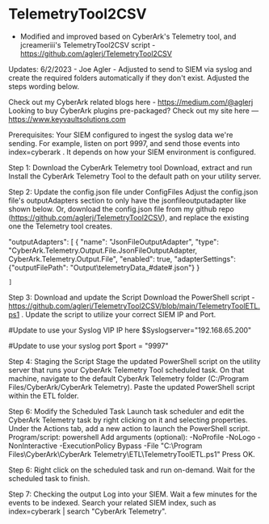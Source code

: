 # TelemetryTool2CSV

- Modified and improved based on CyberArk's Telemetry tool, and jcreameriii's TelemetryTool2CSV script - https://github.com/aglerj/TelemetryTool2CSV

Updates:
6/2/2023 - Joe Agler - Adjusted to send to SIEM via syslog and create the required folders automatically if they don't exist. Adjusted the steps wording below. 

Check out my CyberArk related blogs here -  https://medium.com/@aglerj
Looking to buy CyberArk plugins pre-packaged? Check out my site here — https://www.keyvaultsolutions.com

Prerequisites: 
Your SIEM configured to ingest the syslog data we're sending. For example, listen on port 9997, and send those events into index=cyberark . It depends on how your SIEM environment is configured.

Step 1: Download the CyberArk Telemetry tool 
Download, extract and run Install the CyberArk Telemetry Tool to the default path on your utility server.

Step 2: Update the config.json file under ConfigFiles
Adjust the config.json file's outputAdapters section to only have the jsonfileoutputadapter like shown below. Or, download the config.json file from my github repo (https://github.com/aglerj/TelemetryTool2CSV), and replace the existing one the Telemetry tool creates.

 "outputAdapters":     [
                {
            "name": "JsonFileOutputAdapter",
            "type": "CyberArk.Telemetry.Output.File.JsonFileOutputAdapter, CyberArk.Telemetry.Output.File",
            "enabled": true,
            "adapterSettings": {"outputFilePath": "Output\\telemetryData_#date#.json"}
        }
        
    ]

Step 3: Download and update the Script
Download the PowerShell script - https://github.com/aglerj/TelemetryTool2CSV/blob/main/TelemetryToolETL.ps1 . Update the script to utilize your correct SIEM IP and Port.

#Update to use your Syslog VIP IP here
$Syslogserver="192.168.65.200"

#Update to use your syslog port
$port = "9997"

Step 4: Staging the Script
Stage the updated PowerShell script on the utility server that runs your CyberArk Telemetry Tool scheduled task. On that machine, navigate to the default CyberArk Telemetry folder (C:/Program Files/CyberArk/CyberArk Telemetry). Paste the updated PowerShell script within the ETL folder.

Step 6: Modify the Scheduled Task
Launch task scheduler and edit the CyberArk Telemetry task by right clicking on it and selecting properties. Under the Actions tab, add a new action to launch the PowerShell script.
Program/script: powershell
Add arguments (optional): -NoProfile -NoLogo -NonInteractive -ExecutionPolicy Bypass -File "C:\Program Files\CyberArk\CyberArk Telemetry\ETL\TelemetryToolETL.ps1"
Press OK.

Step 6: Right click on the scheduled task and run on-demand. Wait for the scheduled task to finish.  

Step 7: Checking the output
Log into your SIEM. Wait a few minutes for the events to be indexed. Search your related SIEM index, such as index=cyberark | search "CyberArk Telemetry".


